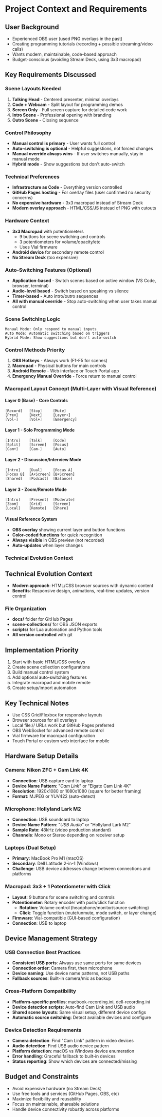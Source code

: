 # Project Context and Requirements

## User Background
- Experienced OBS user (used PNG overlays in the past)
- Creating programming tutorials (recording + possible streaming/video calls)
- Wants modern, maintainable, code-based approach
- Budget-conscious (avoiding Stream Deck, using 3x3 macropad)

## Key Requirements Discussed

### Scene Layouts Needed
1. **Talking Head** - Centered presenter, minimal overlays
2. **Code + Webcam** - Split layout for programming demos
3. **Screen Only** - Full screen capture for detailed code work
4. **Intro Scene** - Professional opening with branding
5. **Outro Scene** - Closing sequence

### Control Philosophy
- **Manual control is primary** - User wants full control
- **Auto-switching is optional** - Helpful suggestions, not forced changes
- **Manual override always wins** - If user switches manually, stay in manual mode
- **Hybrid mode** - Show suggestions but don't auto-switch

### Technical Preferences
- **Infrastructure as Code** - Everything version controlled
- **GitHub Pages hosting** - For overlay files (user confirmed no security concerns)
- **No expensive hardware** - 3x3 macropad instead of Stream Deck
- **Modern overlay approach** - HTML/CSS/JS instead of PNG with cutouts

### Hardware Context
- **3x3 Macropad** with potentiometers
  - 9 buttons for scene switching and controls
  - 3 potentiometers for volume/opacity/etc
  - Uses Vial firmware
- **Android device** for secondary remote control
- **No Stream Deck** (too expensive)

### Auto-Switching Features (Optional)
- **Application-based** - Switch scenes based on active window (VS Code, browser, terminal)
- **Audio-level based** - Switch based on speaking vs silence
- **Timer-based** - Auto intro/outro sequences
- **All with manual override** - Stop auto-switching when user takes manual control

### Scene Switching Logic
```
Manual Mode: Only respond to manual inputs
Auto Mode: Automatic switching based on triggers
Hybrid Mode: Show suggestions but don't auto-switch
```

### Control Methods Priority
1. **OBS Hotkeys** - Always work (F1-F5 for scenes)
2. **Macropad** - Physical buttons for main controls
3. **Android Remote** - Web interface or Touch Portal app
4. **Emergency Manual Override** - Force return to manual control

### Macropad Layout Concept (Multi-Layer with Visual Reference)

#### Layer 0 (Base) - Core Controls
```
[Record]   [Stop]     [Mute]
[Prev]     [Next]     [Layer+]
[Vol-]     [Vol+]     [Emergency]
```

#### Layer 1 - Solo Programming Mode
```
[Intro]    [Talk]     [Code]
[Split]    [Screen]   [Focus]
[Cam+]     [Cam-]     [Auto]
```

#### Layer 2 - Discussion/Interview Mode
```
[Intro]    [Dual]     [Focus A]
[Focus B]  [A+Screen] [B+Screen]
[Shared]   [Podcast]  [Balance]
```

#### Layer 3 - Zoom/Remote Mode
```
[Intro]    [Present]  [Moderate]
[Zoom]     [Grid]     [Screen]
[Local]    [Remote]   [Share]
```

#### Visual Reference System
- **OBS overlay** showing current layer and button functions
- **Color-coded functions** for quick recognition
- **Always visible** in OBS preview (not recorded)
- **Auto-updates** when layer changes

### Technical Evolution Context
## Technical Evolution Context
- **Modern approach**: HTML/CSS browser sources with dynamic content
- **Benefits**: Responsive design, animations, real-time updates, version control

### File Organization
- **docs/** folder for GitHub Pages
- **scene-collections/** for OBS JSON exports
- **scripts/** for Lua automation and Python tools
- **All version controlled** with git

## Implementation Priority
1. Start with basic HTML/CSS overlays
2. Create scene collection configurations
3. Build manual control system
4. Add optional auto-switching features
5. Integrate macropad and mobile remote
6. Create setup/import automation

## Key Technical Notes
- Use CSS Grid/Flexbox for responsive layouts
- Browser sources for all overlays
- Local file:// URLs work but GitHub Pages preferred
- OBS WebSocket for advanced remote control
- Vial firmware for macropad configuration
- Touch Portal or custom web interface for mobile

## Hardware Setup Details

### Camera: Nikon ZFC + Cam Link 4K
- **Connection**: USB capture card to laptop
- **Device Name Pattern**: "*Cam Link*" or "Elgato Cam Link 4K"
- **Resolution**: 1920x1080 or 1080x1080 (square for better framing)
- **Format**: MJPEG or YUV422 (auto-detect)

### Microphone: Hollyland Lark M2
- **Connection**: USB soundcard to laptop
- **Device Name Pattern**: "*USB Audio*" or "Hollyland Lark M2"
- **Sample Rate**: 48kHz (video production standard)
- **Channels**: Mono or Stereo depending on receiver setup

### Laptops (Dual Setup)
- **Primary**: MacBook Pro M1 (macOS)
- **Secondary**: Dell Latitude 2-in-1 (Windows)
- **Challenge**: USB device addresses change between connections and platforms

### Macropad: 3x3 + 1 Potentiometer with Click
- **Layout**: 9 buttons for scene switching and controls
- **Potentiometer**: Rotary encoder with push/click function
  - **Rotation**: Volume control (headphone/monitor/source switching)
  - **Click**: Toggle function (mute/unmute, mode switch, or layer change)
- **Firmware**: Vial-compatible (GUI-based configuration)
- **Connection**: USB to laptop

## Device Management Strategy

### USB Connection Best Practices
- **Consistent USB ports**: Always use same ports for same devices
- **Connection order**: Camera first, then microphone
- **Device naming**: Use device name patterns, not USB paths
- **Fallback sources**: Built-in camera/mic as backup

### Cross-Platform Compatibility
- **Platform-specific profiles**: macbook-recording.ini, dell-recording.ini
- **Device detection scripts**: Auto-find Cam Link and USB audio
- **Shared scene layouts**: Same visual setup, different device configs
- **Automatic source switching**: Detect available devices and configure

### Device Detection Requirements
- **Camera detection**: Find "Cam Link" pattern in video devices
- **Audio detection**: Find USB audio device pattern
- **Platform detection**: macOS vs Windows device enumeration
- **Error handling**: Graceful fallback to built-in devices
- **Status reporting**: Show which devices are connected/missing

## Budget and Constraints
- Avoid expensive hardware (no Stream Deck)
- Use free tools and services (GitHub Pages, OBS, etc)
- Maximize flexibility and reusability
- Focus on maintainable, shareable solutions
- Handle device connectivity robustly across platforms